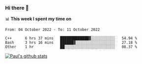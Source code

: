 ### Hi there 👋

📊 **This week I spent my time on**
<!--START_SECTION:waka-->

```text
From: 04 October 2022 - To: 11 October 2022

C++      6 hrs 37 mins   █████████████▓░░░░░░░░░░░   54.94 %
Bash     3 hrs 16 mins   ██████▓░░░░░░░░░░░░░░░░░░   27.18 %
Other    1 hr            ██░░░░░░░░░░░░░░░░░░░░░░░   08.37 %
```

<!--END_SECTION:waka-->


[![Paul's github stats](https://github-readme-stats.vercel.app/api?username=mickeyouyou&theme=dracula&show_icons=true)](https://github.com/anuraghazra/github-readme-stats)
